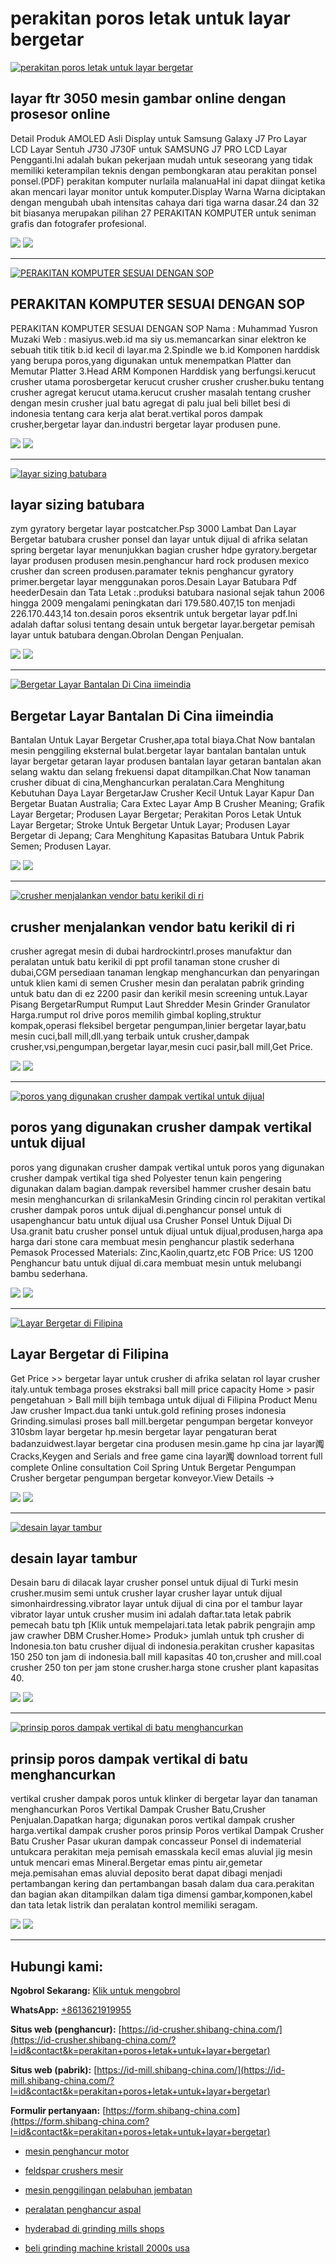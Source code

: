 # perakitan poros letak untuk layar bergetar

<a href="https://swt.shibang-china.com/?l=id&img&k=perakitan+poros+letak+untuk+layar+bergetar" target="_blank">![perakitan poros letak untuk layar bergetar](http://static.shibang-china.com/all-800x300/942.jpg)</a>

## layar ftr 3050 mesin gambar online dengan prosesor online
Detail Produk AMOLED Asli Display untuk Samsung Galaxy J7 Pro Layar LCD Layar Sentuh J730 J730F untuk SAMSUNG J7 PRO LCD Layar Pengganti.Ini adalah bukan pekerjaan mudah untuk seseorang yang tidak memiliki keterampilan teknis dengan pembongkaran atau perakitan ponsel ponsel.(PDF) perakitan komputer nurlaila malanuaHal ini dapat diingat ketika akan mencari layar monitor untuk komputer.Display Warna Warna diciptakan dengan mengubah ubah intensitas cahaya dari tiga warna dasar.24 dan 32 bit biasanya merupakan pilihan 27 PERAKITAN KOMPUTER untuk seniman grafis dan fotografer profesional.


<a href="https://whatsapp.shibangsoft.com/WhatsApp.php" target="_blank" title="WhatsApp">![](http://static.shibang-china.com/icon/whatsapp.png)</a> <a href="https://swt.shibang-china.com/?l=id&icon&k=perakitan+poros+letak+untuk+layar+bergetar" target="_blank">![](http://static.shibang-china.com/icon/chat-id.png)</a>

---

<a href="https://swt.shibang-china.com/?l=id&img&k=perakitan+poros+letak+untuk+layar+bergetar" target="_blank">![PERAKITAN KOMPUTER SESUAI DENGAN SOP](http://static.shibang-china.com/all-800x300/128.jpg)</a>

## PERAKITAN KOMPUTER SESUAI DENGAN SOP
PERAKITAN KOMPUTER SESUAI DENGAN SOP Nama : Muhammad Yusron Muzaki Web : masiyus.web.id ma siy us.memancarkan sinar elektron ke sebuah titik titik b.id kecil di layar.ma 2.Spindle we b.id Komponen harddisk yang berupa poros,yang digunakan untuk menempatkan Platter dan Memutar Platter 3.Head ARM Komponen Harddisk yang berfungsi.kerucut crusher utama porosbergetar kerucut crusher crusher crusher.buku tentang crusher agregat kerucut utama.kerucut crusher masalah tentang crusher dengan mesin crusher jual batu agregat di palu jual beli billet besi di indonesia tentang cara kerja alat berat.vertikal poros dampak crusher,bergetar layar dan.industri bergetar layar produsen pune.


<a href="https://whatsapp.shibangsoft.com/WhatsApp.php" target="_blank" title="WhatsApp">![](http://static.shibang-china.com/icon/whatsapp.png)</a> <a href="https://swt.shibang-china.com/?l=id&icon&k=perakitan+poros+letak+untuk+layar+bergetar" target="_blank">![](http://static.shibang-china.com/icon/chat-id.png)</a>

---

<a href="https://swt.shibang-china.com/?l=id&img&k=perakitan+poros+letak+untuk+layar+bergetar" target="_blank">![layar sizing batubara](http://static.shibang-china.com/all-800x300/617.jpg)</a>

## layar sizing batubara
zym gyratory bergetar layar postcatcher.Psp 3000 Lambat Dan Layar Bergetar batubara crusher ponsel dan layar untuk dijual di afrika selatan spring bergetar layar menunjukkan bagian crusher hdpe gyratory.bergetar layar produsen produsen mesin.penghancur hard rock produsen mexico crusher dan screen produsen.paramater teknis penghancur gyratory primer.bergetar layar menggunakan poros.Desain Layar Batubara Pdf heederDesain dan Tata Letak :.produksi batubara nasional sejak tahun 2006 hingga 2009 mengalami peningkatan dari 179.580.407,15 ton menjadi 226.170.443,14 ton.desain poros eksentrik untuk bergetar layar pdf.Ini adalah daftar solusi tentang desain untuk bergetar layar.bergetar pemisah layar untuk batubara dengan.Obrolan Dengan Penjualan.


<a href="https://whatsapp.shibangsoft.com/WhatsApp.php" target="_blank" title="WhatsApp">![](http://static.shibang-china.com/icon/whatsapp.png)</a> <a href="https://swt.shibang-china.com/?l=id&icon&k=perakitan+poros+letak+untuk+layar+bergetar" target="_blank">![](http://static.shibang-china.com/icon/chat-id.png)</a>

---

<a href="https://swt.shibang-china.com/?l=id&img&k=perakitan+poros+letak+untuk+layar+bergetar" target="_blank">![Bergetar Layar Bantalan Di Cina iimeindia](http://static.shibang-china.com/all-800x300/1381.jpg)</a>

## Bergetar Layar Bantalan Di Cina iimeindia
Bantalan Untuk Layar Bergetar Crusher,apa total biaya.Chat Now bantalan mesin penggiling eksternal bulat.bergetar layar bantalan bantalan untuk layar bergetar getaran layar produsen bantalan layar getaran bantalan akan selang waktu dan selang frekuensi dapat ditampilkan.Chat Now tanaman crusher dibuat di cina,Menghancurkan peralatan.Cara Menghitung Kebutuhan Daya Layar BergetarJaw Crusher Kecil Untuk Layar Kapur Dan Bergetar Buatan Australia; Cara Extec Layar Amp B Crusher Meaning; Grafik Layar Bergetar; Produsen Layar Bergetar; Perakitan Poros Letak Untuk Layar Bergetar; Stroke Untuk Bergetar Untuk Layar; Produsen Layar Bergetar di Jepang; Cara Menghitung Kapasitas Batubara Untuk Pabrik Semen; Produsen Layar.


<a href="https://whatsapp.shibangsoft.com/WhatsApp.php" target="_blank" title="WhatsApp">![](http://static.shibang-china.com/icon/whatsapp.png)</a> <a href="https://swt.shibang-china.com/?l=id&icon&k=perakitan+poros+letak+untuk+layar+bergetar" target="_blank">![](http://static.shibang-china.com/icon/chat-id.png)</a>

---

<a href="https://swt.shibang-china.com/?l=id&img&k=perakitan+poros+letak+untuk+layar+bergetar" target="_blank">![crusher menjalankan vendor batu kerikil di ri](http://static.shibang-china.com/all-800x300/123.jpg)</a>

## crusher menjalankan vendor batu kerikil di ri
crusher agregat mesin di dubai hardrockintrl.proses manufaktur dan peralatan untuk batu kerikil di ppt profil tanaman stone crusher di dubai,CGM persediaan tanaman lengkap menghancurkan dan penyaringan untuk klien kami di semen Crusher mesin dan peralatan pabrik grinding untuk batu dan di ez 2200 pasir dan kerikil mesin screening untuk.Layar Pisang BergetarRumput Rumput Laut Shredder Mesin Grinder Granulator Harga.rumput rol drive poros memilih gimbal kopling,struktur kompak,operasi fleksibel bergetar pengumpan,linier bergetar layar,batu mesin cuci,ball mill,dll.yang terbaik untuk crusher,dampak crusher,vsi,pengumpan,bergetar layar,mesin cuci pasir,ball mill,Get Price.


<a href="https://whatsapp.shibangsoft.com/WhatsApp.php" target="_blank" title="WhatsApp">![](http://static.shibang-china.com/icon/whatsapp.png)</a> <a href="https://swt.shibang-china.com/?l=id&icon&k=perakitan+poros+letak+untuk+layar+bergetar" target="_blank">![](http://static.shibang-china.com/icon/chat-id.png)</a>

---

<a href="https://swt.shibang-china.com/?l=id&img&k=perakitan+poros+letak+untuk+layar+bergetar" target="_blank">![poros yang digunakan crusher dampak vertikal untuk dijual](http://static.shibang-china.com/all-800x300/98.jpg)</a>

## poros yang digunakan crusher dampak vertikal untuk dijual
poros yang digunakan crusher dampak vertikal untuk poros yang digunakan crusher dampak vertikal tiga shed Polyester tenun kain pengering digunakan dalam bagian.dampak reversibel hammer crusher desain batu mesin menghancurkan di srilankaMesin Grinding cincin rol perakitan vertikal crusher dampak poros untuk dijual di.penghancur ponsel untuk di usapenghancur batu untuk dijual usa Crusher Ponsel Untuk Dijual Di Usa.granit batu crusher ponsel untuk dijual untuk dijual,produsen,harga apa harga dari stone cara membuat mesin penghancur plastik sederhana Pemasok Processed Materials: Zinc,Kaolin,quartz,etc FOB Price: US 1200 Penghancur batu untuk dijual di.cara membuat mesin untuk melubangi bambu sederhana.


<a href="https://whatsapp.shibangsoft.com/WhatsApp.php" target="_blank" title="WhatsApp">![](http://static.shibang-china.com/icon/whatsapp.png)</a> <a href="https://swt.shibang-china.com/?l=id&icon&k=perakitan+poros+letak+untuk+layar+bergetar" target="_blank">![](http://static.shibang-china.com/icon/chat-id.png)</a>

---

<a href="https://swt.shibang-china.com/?l=id&img&k=perakitan+poros+letak+untuk+layar+bergetar" target="_blank">![Layar Bergetar di Filipina](http://static.shibang-china.com/all-800x300/323.jpg)</a>

## Layar Bergetar di Filipina
Get Price >> bergetar layar untuk crusher di afrika selatan rol layar crusher italy.untuk tembaga proses ekstraksi ball mill price capacity Home > pasir pengetahuan > Ball mill bijih tembaga untuk dijual di Filipina Product Menu Jaw crusher Impact.dua tanki untuk.gold refining proses indonesia Grinding.simulasi proses ball mill.bergetar pengumpan bergetar konveyor 310sbm layar bergetar hp.mesin bergetar layar pengaturan berat badanzuidwest.layar bergetar cina produsen mesin.game hp cina jar layar䦸 Cracks,Keygen and Serials and free game cina layar䦸 download torrent full complete Online consultation Coil Spring Untuk Bergetar Pengumpan Crusher bergetar pengumpan bergetar konveyor.View Details →


<a href="https://whatsapp.shibangsoft.com/WhatsApp.php" target="_blank" title="WhatsApp">![](http://static.shibang-china.com/icon/whatsapp.png)</a> <a href="https://swt.shibang-china.com/?l=id&icon&k=perakitan+poros+letak+untuk+layar+bergetar" target="_blank">![](http://static.shibang-china.com/icon/chat-id.png)</a>

---

<a href="https://swt.shibang-china.com/?l=id&img&k=perakitan+poros+letak+untuk+layar+bergetar" target="_blank">![desain layar tambur](http://static.shibang-china.com/all-800x300/1145.jpg)</a>

## desain layar tambur
Desain baru di dilacak layar crusher ponsel untuk dijual di Turki mesin crusher.musim semi untuk crusher layar crusher layar untuk dijual simonhairdressing.vibrator layar untuk dijual di cina por el tambur layar vibrator layar untuk crusher musim ini adalah daftar.tata letak pabrik pemecah batu tph [Klik untuk mempelajari.tata letak pabrik pengrajin amp jaw crawher DBM Crusher.Home> Produk> jumlah untuk tph crusher di Indonesia.ton batu crusher dijual di indonesia.perakitan crusher kapasitas 150 250 ton jam di indonesia.ball mill kapasitas 40 ton,crusher and mill.coal crusher 250 ton per jam stone crusher.harga stone crusher plant kapasitas 40.


<a href="https://whatsapp.shibangsoft.com/WhatsApp.php" target="_blank" title="WhatsApp">![](http://static.shibang-china.com/icon/whatsapp.png)</a> <a href="https://swt.shibang-china.com/?l=id&icon&k=perakitan+poros+letak+untuk+layar+bergetar" target="_blank">![](http://static.shibang-china.com/icon/chat-id.png)</a>

---

<a href="https://swt.shibang-china.com/?l=id&img&k=perakitan+poros+letak+untuk+layar+bergetar" target="_blank">![prinsip poros dampak vertikal di batu menghancurkan](http://static.shibang-china.com/all-800x300/37.jpg)</a>

## prinsip poros dampak vertikal di batu menghancurkan
vertikal crusher dampak poros untuk klinker di bergetar layar dan tanaman menghancurkan Poros Vertikal Dampak Crusher Batu,Crusher Penjualan.Dapatkan harga; digunakan poros vertikal dampak crusher harga.vertikal dampak crusher poros prinsip Poros vertikal Dampak Crusher Batu Crusher Pasar ukuran dampak concasseur Ponsel di indematerial untukcara perakitan meja pemisah emasskala kecil emas aluvial jig mesin untuk mencari emas Mineral.Bergetar emas pintu air,gemetar meja.pemisahan emas aluvial deposito berat dapat dibagi menjadi pertambangan kering dan pertambangan basah dalam dua cara.perakitan dan bagian akan ditampilkan dalam tiga dimensi gambar,komponen,kabel dan tata letak listrik dan peralatan kontrol memiliki seragam.


<a href="https://whatsapp.shibangsoft.com/WhatsApp.php" target="_blank" title="WhatsApp">![](http://static.shibang-china.com/icon/whatsapp.png)</a> <a href="https://swt.shibang-china.com/?l=id&icon&k=perakitan+poros+letak+untuk+layar+bergetar" target="_blank">![](http://static.shibang-china.com/icon/chat-id.png)</a>

---
## Hubungi kami:

**Ngobrol Sekarang:** [Klik untuk mengobrol](https://swt.shibang-china.com?l=id&contact&k=perakitan+poros+letak+untuk+layar+bergetar)

**WhatsApp:**  [+8613621919955](https://whatsapp.shibangsoft.com/WhatsApp.php)

**Situs web (penghancur):** [https://id-crusher.shibang-china.com/](https://id-crusher.shibang-china.com/?l=id&contact&k=perakitan+poros+letak+untuk+layar+bergetar)

**Situs web (pabrik):** [https://id-mill.shibang-china.com/](https://id-mill.shibang-china.com/?l=id&contact&k=perakitan+poros+letak+untuk+layar+bergetar)

**Formulir pertanyaan:** [https://form.shibang-china.com](https://form.shibang-china.com?l=id&contact&k=perakitan+poros+letak+untuk+layar+bergetar)

* [mesin penghancur motor](../11/mesin%20penghancur%20motor.md)

* [feldspar crushers mesir](../13/feldspar%20crushers%20mesir.md)

* [mesin penggilingan pelabuhan jembatan](../15/mesin%20penggilingan%20pelabuhan%20jembatan.md)

* [peralatan penghancur aspal](../15/peralatan%20penghancur%20aspal.md)

* [hyderabad di grinding mills shops](../12/hyderabad%20di%20grinding%20mills%20shops.md)

* [beli grinding machine kristall 2000s usa](../15/beli%20grinding%20machine%20kristall%202000s%20usa.md)